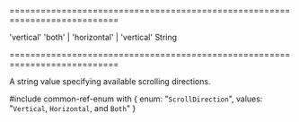 ===========================================================================
<!--default-->'vertical'<!--/default-->
<!--acceptValues-->'both' | 'horizontal' | 'vertical'<!--/acceptValues-->
<!--type-->String<!--/type-->
===========================================================================

<!--shortDescription-->
A string value specifying available scrolling directions.
<!--/shortDescription-->

<!--fullDescription-->
#include common-ref-enum with {
    enum: "`ScrollDirection`",
    values: "`Vertical`, `Horizontal`, and `Both`"
}
<!--/fullDescription-->